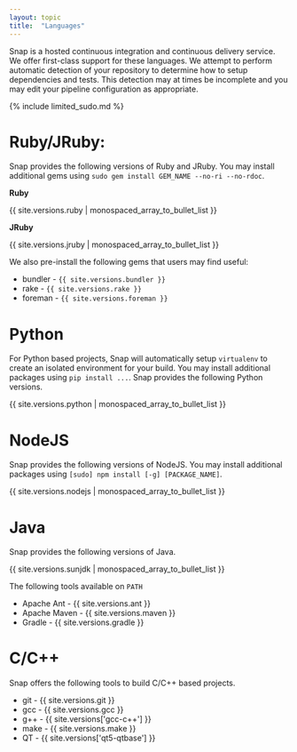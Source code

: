 ```yaml
---
layout: topic
title:  "Languages"
---
```


Snap is a hosted continuous integration and continuous delivery service. We offer first-class support for these languages. We attempt to perform automatic detection of your repository to determine how to setup dependencies and tests. This detection may at times be incomplete and you may edit your pipeline configuration as appropriate.

{% include limited_sudo.md %}



# Ruby/JRuby:

Snap provides the following versions of Ruby and JRuby. You may install additional gems using `sudo gem install GEM_NAME --no-ri --no-rdoc`.

**Ruby**

{{ site.versions.ruby | monospaced_array_to_bullet_list }}

**JRuby**

{{ site.versions.jruby | monospaced_array_to_bullet_list }}

We also pre-install the following gems that users may find useful:

* bundler - `{{ site.versions.bundler }}`
* rake - `{{ site.versions.rake }}`
* foreman - `{{ site.versions.foreman }}`



# Python

For Python based projects, Snap will automatically setup `virtualenv` to create an isolated environment for your build. You may install additional packages using `pip install ...`. Snap provides the following Python versions.

{{ site.versions.python | monospaced_array_to_bullet_list }}



# NodeJS

Snap provides the following versions of NodeJS. You may install additional packages using `[sudo] npm install [-g] [PACKAGE_NAME]`.

{{ site.versions.nodejs | monospaced_array_to_bullet_list }}



# Java

Snap provides the following versions of Java.

{{ site.versions.sunjdk | monospaced_array_to_bullet_list }}


The following tools available on `PATH`

* Apache Ant - {{ site.versions.ant }}
* Apache Maven - {{ site.versions.maven }}
* Gradle - {{ site.versions.gradle }}



# C/C++

Snap offers the following tools to build C/C++ based projects.

* git - {{ site.versions.git }}
* gcc - {{ site.versions.gcc }}
* g++ - {{ site.versions['gcc-c++'] }}
* make - {{ site.versions.make }}
* QT - {{ site.versions['qt5-qtbase'] }}

